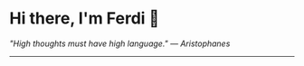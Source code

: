 <h1>Hi there, I'm Ferdi 👋</h1>

<p><em>
  "High thoughts must have high language." — Aristophanes
</em></p>

---
